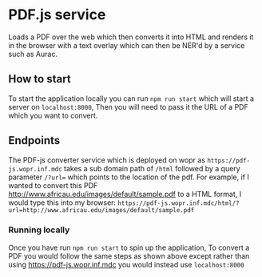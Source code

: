# PDF.js service

Loads a PDF over the web which then converts it into HTML and renders it in the browser with a text overlay which can then be NER'd by a service such as Aurac. 

## How to start
To start the application locally you can run `npm run start` which will start a server on `localhost:8000`, Then you will need to pass it the URL of a PDF which you want to convert. 

## Endpoints

The PDF-js converter service which is deployed on wopr as `https://pdf-js.wopr.inf.mdc` takes a sub domain path of `/html` followed by a query parameter `/?url=` which points to
the location of the pdf. For example, if I wanted to convert this PDF http://www.africau.edu/images/default/sample.pdf to a HTML format, 
I would type this into my browser: `https://pdf-js.wopr.inf.mdc/html/?url=http://www.africau.edu/images/default/sample.pdf`

### Running locally

Once you have run `npm run start` to spin up the application, To convert a PDF you would follow the same steps as shown above except rather than using https://pdf-js.wopr.inf.mdc 
you would instead use `localhost:8000`
